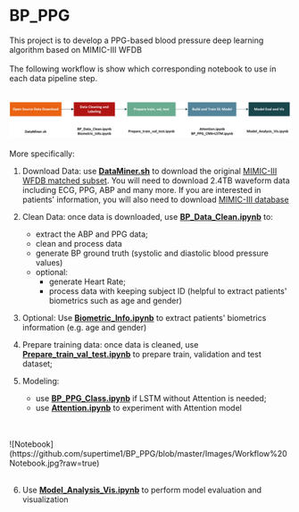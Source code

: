 # BP_PPG
This project is to develop a PPG-based blood pressure deep learning algorithm based on MIMIC-III WFDB
<br />
<br />
The following workflow is show which corresponding notebook to use in each data pipeline step. <br />
<br />
<br />
![Notebook](https://github.com/supertime1/BP_PPG/blob/master/Images/Workflow%20Notebook.jpg?raw=true)
<br />
<br />
More specifically:
1. Download Data: use [**DataMiner.sh**](https://github.com/supertime1/BP_PPG/blob/master/Data%20Processing/DataMiner.sh) to download the original [MIMIC-III WFDB matched subset](https://archive.physionet.org/physiobank/database/mimic3wdb/matched/). You will need to download 2.4TB waveform data including ECG, PPG, ABP and many more. If you are interested in patients' information, you will also need to download [MIMIC-III database](https://archive.physionet.org/physiobank/database/mimic3cdb/)

2. Clean Data: once data is downloaded, use [**BP_Data_Clean.ipynb**](https://github.com/supertime1/BP_PPG/blob/master/Data%20Processing/BP_Data_Clean.ipynb) to: 
   - extract the ABP and PPG data;
   - clean and process data
   - generate BP ground truth (systolic and diastolic blood pressure values)
   - optional: 
     - generate Heart Rate; 
     - process data with keeping subject ID (helpful to extract patients' biometrics such as age and gender)
  
3. Optional: Use [**Biometric_Info.ipynb**](https://github.com/supertime1/BP_PPG/blob/master/Data%20Processing/Biometric_Info.ipynb) to extract patients' biometrics information (e.g. age and gender)

4. Prepare training data: once data is cleaned, use [**Prepare_train_val_test.ipynb**](https://github.com/supertime1/BP_PPG/blob/master/Data%20Processing/Prepare_train_val_test.ipynb) to prepare train, validation and test dataset;

5. Modeling: 
   - use [**BP_PPG_Class.ipynb**](https://github.com/supertime1/BP_PPG/blob/master/Models/BP_PPG_Class.ipynb) if LSTM without Attention is needed; 
   - use [**Attention.ipynb**](https://github.com/supertime1/BP_PPG/blob/master/Models/Attention_model.ipynb) to experiment with Attention model

<br />
<br />![Notebook](https://github.com/supertime1/BP_PPG/blob/master/Images/Workflow%20Notebook.jpg?raw=true)
<br />
<br />

6. Use [**Model_Analysis_Vis.ipynb**](https://github.com/supertime1/BP_PPG/blob/master/Visualization/Model_Analysis_Vis.ipynb) to perform model evaluation and visualization
